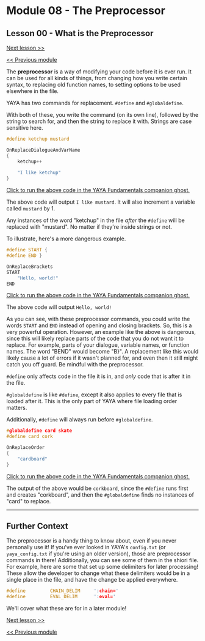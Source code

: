 # Module 08 - The Preprocessor

## Lesson 00 - What is the Preprocessor

[Next lesson >>](../module_08_the_preprocessor/01_debug_options.md)

[<< Previous module](../module_07_regular_expressions/04_more_on_the_subject.md)

The **preprocessor** is a way of modifying your code before it is ever run. It can be used for all kinds of things, from changing how you write certain syntax, to replacing old function names, to setting options to be used elsewhere in the file.

YAYA has two commands for replacement. `#define` and `#globaldefine`.

With both of these, you write the command (on its own line), followed by the string to search for, and then the string to replace it with. Strings are case sensitive here.

```c
#define ketchup mustard

OnReplaceDialogueAndVarName
{
	ketchup++
	
	"I like ketchup"
}
```

[Click to run the above code in the YAYA Fundamentals companion ghost.](https://zichqec.github.io/s-the-skeleton/jump.html?url=x-ukagaka-link%3Atype%3Devent%26ghost%3DYAYA%20Fundamentals%26info%3DOnExample.M8.L0.ReplaceDialogueAndVarName)

The above code will output `I like mustard`. It will also increment a variable called `mustard` by 1.

Any instances of the word "ketchup" in the file *after* the `#define` will be replaced with "mustard". No matter if they're inside strings or not.

To illustrate, here's a more dangerous example.

```c
#define START {
#define END }

OnReplaceBrackets
START
	"Hello, world!"
END
```

[Click to run the above code in the YAYA Fundamentals companion ghost.](https://zichqec.github.io/s-the-skeleton/jump.html?url=x-ukagaka-link%3Atype%3Devent%26ghost%3DYAYA%20Fundamentals%26info%3DOnExample.M8.L0.ReplaceBrackets)

The above code will output `Hello, world!`

As you can see, with these preprocessor commands, you could write the words `START` and `END` instead of opening and closing brackets. So, this is a very powerful operation. However, an example like the above is dangerous, since this will likely replace parts of the code that you do not want it to replace. For example, parts of your dialogue, variable names, or function names. The word "BEND" would become "B}". A replacement like this would likely cause a lot of errors if it wasn't planned for, and even then it still might catch you off guard. Be mindful with the preprocessor.

`#define` only affects code in the file it is in, and *only* code that is after it in the file.

`#globaldefine` is like `#define`, except it also applies to every file that is loaded after it. This is the only part of YAYA where file loading order matters.

Additionally, `#define` will always run before `#globaldefine`.

```c
#globaldefine card skate
#define card cork

OnReplaceOrder
{
	"cardboard"
}
```

[Click to run the above code in the YAYA Fundamentals companion ghost.](https://zichqec.github.io/s-the-skeleton/jump.html?url=x-ukagaka-link%3Atype%3Devent%26ghost%3DYAYA%20Fundamentals%26info%3DOnExample.M8.L0.ReplaceOrder)

The output of the above would be `corkboard`, since the `#define` runs first and creates "corkboard", and then the `#globaldefine` finds no instances of "card" to replace.

---

## Further Context

The preprocessor is a handy thing to know about, even if you never personally use it! If you've ever looked in YAYA's `config.txt` (or `yaya_config.txt` if you're using an older version), those are preprocessor commands in there! Additionally, you can see some of them in the shiori file. For example, here are some that set up some delimiters for later processing! These allow the developer to change what these delimiters would be in a single place in the file, and have the change be applied everywhere.

```c
#define			CHAIN_DELIM		':chain='
#define			EVAL_DELIM		':eval='
```

We'll cover what these are for in a later module!

[Next lesson >>](../module_08_the_preprocessor/01_debug_options.md)

[<< Previous module](../module_07_regular_expressions/04_more_on_the_subject.md)
